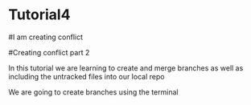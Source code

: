 # Tutorial4

#I am creating conflict

#Creating conflict part 2

In this tutorial we are learning to create and merge branches as well as including
the untracked files into our local repo

We are going to create branches using the terminal
